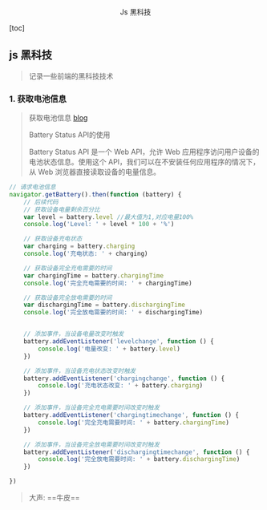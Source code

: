<center>Js 黑科技 </center>



[toc]







## js 黑科技

> 记录一些前端的黑科技技术





### 1. 获取电池信息

> 获取电池信息 [blog](https://mp.weixin.qq.com/s?__biz=MzAxODE2MjM1MA==&mid=2651615139&idx=1&sn=d59472bceac228d96f835194269d0218&chksm=8022b862b7553174fd6fcfa7e58639720579cefe83a96ba0efd4158bf5ccfbabfa07a1fe25e1#rd)
>
> Battery Status API的使用
>
> Battery Status API 是一个 Web API，允许 Web 应用程序访问用户设备的电池状态信息。使用这个 API，我们可以在不安装任何应用程序的情况下，从 Web 浏览器直接读取设备的电量信息。

```js
// 请求电池信息
navigator.getBattery().then(function (battery) {
    // 后续代码
    // 获取设备电量剩余百分比
    var level = battery.level //最大值为1,对应电量100%
    console.log('Level: ' + level * 100 + '%')

    // 获取设备充电状态
    var charging = battery.charging
    console.log('充电状态: ' + charging)

    // 获取设备完全充电需要的时间
    var chargingTime = battery.chargingTime
    console.log('完全充电需要的时间: ' + chargingTime)

    // 获取设备完全放电需要的时间
    var dischargingTime = battery.dischargingTime
    console.log('完全放电需要的时间: ' + dischargingTime)


    // 添加事件，当设备电量改变时触发
    battery.addEventListener('levelchange', function () {
        console.log('电量改变: ' + battery.level)
    })

    // 添加事件，当设备充电状态改变时触发
    battery.addEventListener('chargingchange', function () {
        console.log('充电状态改变: ' + battery.charging)
    })

    // 添加事件，当设备完全充电需要时间改变时触发
    battery.addEventListener('chargingtimechange', function () {
        console.log('完全充电需要时间: ' + battery.chargingTime)
    })

    // 添加事件，当设备完全放电需要时间改变时触发
    battery.addEventListener('dischargingtimechange', function () {
        console.log('完全放电需要时间: ' + battery.dischargingTime)
    })

})
```

> 大声: ==牛皮==





























